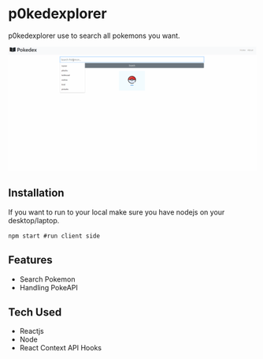 # p0kedexplorer

p0kedexplorer use to search all pokemons you want.

![](pokemon.gif)

## Installation

If you want to run to your local make sure you have nodejs on your desktop/laptop.

```
npm start #run client side
```

## Features

- Search Pokemon
- Handling PokeAPI

## Tech Used

- Reactjs
- Node
- React Context API Hooks
